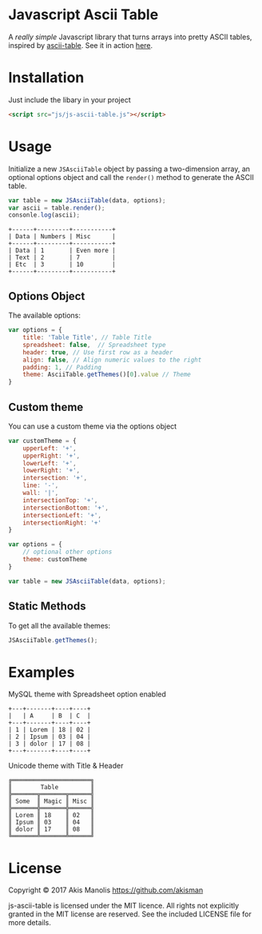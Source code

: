 # Javascript Ascii Table

A *really simple* Javascript library that turns arrays into pretty ASCII tables, inspired by [ascii-table](https://github.com/sorensen/ascii-table). See it in action <a href="https://akisman.github.io/js-ascii-table/">here</a>.

# Installation

Just include the libary in your project

```html
<script src="js/js-ascii-table.js"></script>
```

# Usage

Initialize a new ```JSAsciiTable``` object by passing a two-dimension array, an optional options object and call the ```render()``` method to generate the ASCII table.

```javascript
var table = new JSAsciiTable(data, options);
var ascii = table.render();
consonle.log(ascii);
```

```
+------+---------+-----------+
| Data | Numbers | Misc      |
+------+---------+-----------+
| Data | 1       | Even more |
| Text | 2       | 7         |
| Etc  | 3       | 10        |
+------+---------+-----------+
```

## Options Object

The available options:

```javascript
var options = {
    title: 'Table Title', // Table Title
    spreadsheet: false,  // Spreadsheet type 
    header: true, // Use first row as a header
    align: false, // Align numeric values to the right
    padding: 1, // Padding
    theme: AsciiTable.getThemes()[0].value // Theme
}
```

## Custom theme

You can use a custom theme via the options object

```javascript
var customTheme = {
    upperLeft: '+',
    upperRight: '+',
    lowerLeft: '+',
    lowerRight: '+',
    intersection: '+',
    line: '-',
    wall: '|',
    intersectionTop: '+',
    intersectionBottom: '+',
    intersectionLeft: '+',
    intersectionRight: '+'
}

var options = {
    // optional other options
    theme: customTheme
}

var table = new JSAsciiTable(data, options);
```

## Static Methods

To get all the available themes:

```javascript
JSAsciiTable.getThemes();
```

# Examples

MySQL theme with Spreadsheet option enabled
```
+---+-------+----+----+
|   | A     | B  | C  |
+---+-------+----+----+
| 1 | Lorem | 18 | 02 |
| 2 | Ipsum | 03 | 04 |
| 3 | dolor | 17 | 08 |
+---+-------+----+----+
```

Unicode theme with Title & Header
```
╔══════════════════════╗
║        Table         ║
╠═══════╦═══════╦══════╣
║ Some  ║ Magic ║ Misc ║
╠═══════╬═══════╬══════╣
║ Lorem ║ 18    ║ 02   ║
║ Ipsum ║ 03    ║ 04   ║
║ dolor ║ 17    ║ 08   ║
╚═══════╩═══════╩══════╝
```


# License

Copyright © 2017 Akis Manolis https://github.com/akisman

js-ascii-table is licensed under the MIT licence. All rights not explicitly granted in the MIT license are reserved. See the included LICENSE file for more details.